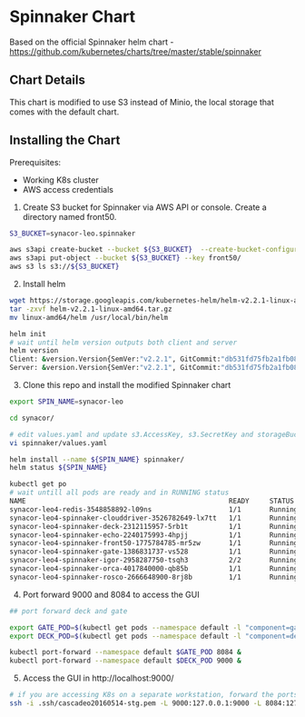 # Spinnaker Chart

Based on the official Spinnaker helm chart - https://github.com/kubernetes/charts/tree/master/stable/spinnaker

## Chart Details
This chart is modified to use S3 instead of Minio, the local storage that comes with the default chart.

## Installing the Chart

Prerequisites:

- Working K8s cluster
- AWS access credentials

1. Create S3 bucket for Spinnaker via AWS API or console. Create a directory named front50.

```bash
S3_BUCKET=synacor-leo.spinnaker

aws s3api create-bucket --bucket ${S3_BUCKET}  --create-bucket-configuration LocationConstraint=us-west-2
aws s3api put-object --bucket ${S3_BUCKET} --key front50/
aws s3 ls s3://${S3_BUCKET}
```

2. Install helm

```bash
wget https://storage.googleapis.com/kubernetes-helm/helm-v2.2.1-linux-amd64.tar.gz
tar -zxvf helm-v2.2.1-linux-amd64.tar.gz
mv linux-amd64/helm /usr/local/bin/helm

helm init
# wait until helm version outputs both client and server
helm version
Client: &version.Version{SemVer:"v2.2.1", GitCommit:"db531fd75fb2a1fb0841a98d9e55c58c21f70f4c", GitTreeState:"clean"}
Server: &version.Version{SemVer:"v2.2.1", GitCommit:"db531fd75fb2a1fb0841a98d9e55c58c21f70f4c", GitTreeState:"clean"}
```

3. Clone this repo and install the modified Spinnaker chart

```bash
export SPIN_NAME=synacor-leo

cd synacor/

# edit values.yaml and update s3.AccessKey, s3.SecretKey and storageBucket to match step #1
vi spinnaker/values.yaml

helm install --name ${SPIN_NAME} spinnaker/
helm status ${SPIN_NAME}

kubectl get po
# wait untill all pods are ready and in RUNNING status
NAME                                                  READY     STATUS    RESTARTS   AGE
synacor-leo4-redis-3548858892-l09ns                   1/1       Running   0          2m
synacor-leo4-spinnaker-clouddriver-3526782649-lx7tt   1/1       Running   0          2m
synacor-leo4-spinnaker-deck-2312115957-5rb1t          1/1       Running   0          2m
synacor-leo4-spinnaker-echo-2240175993-4hpjj          1/1       Running   0          2m
synacor-leo4-spinnaker-front50-1775784785-mr5zw       1/1       Running   0          2m
synacor-leo4-spinnaker-gate-1386831737-vs528          1/1       Running   2          2m
synacor-leo4-spinnaker-igor-2958287750-tsqh3          2/2       Running   0          2m
synacor-leo4-spinnaker-orca-4017840000-qb85b          1/1       Running   0          2m
synacor-leo4-spinnaker-rosco-2666648900-8rj8b         1/1       Running   0          2m
```

4. Port forward 9000 and 8084 to access the GUI

```bash
## port forward deck and gate

export GATE_POD=$(kubectl get pods --namespace default -l "component=gate,app=${SPIN_NAME}-spinnaker" -o jsonpath="{.items[0].metadata.name}")
export DECK_POD=$(kubectl get pods --namespace default -l "component=deck,app=${SPIN_NAME}-spinnaker" -o jsonpath="{.items[0].metadata.name}")

kubectl port-forward --namespace default $GATE_POD 8084 &
kubectl port-forward --namespace default $DECK_POD 9000 &
```

5. Access the GUI in http://localhost:9000/ 

```bash
# if you are accessing K8s on a separate workstation, forward the ports on a new SSH tunnel
ssh -i .ssh/cascadeo20160514-stg.pem -L 9000:127.0.0.1:9000 -L 8084:127.0.0.1:8084 ubuntu@34.209.216.170
```
